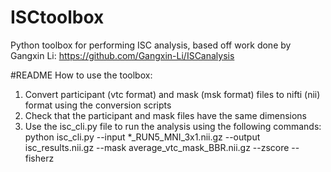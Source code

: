 # ISCtoolbox
Python toolbox for performing ISC analysis, based off work done by Gangxin Li: https://github.com/Gangxin-Li/ISCanalysis

#README
How to use the toolbox: 
1. Convert participant (vtc format) and mask (msk format) files to nifti (nii) format using the conversion scripts
2. Check that the participant and mask files have the same dimensions
3. Use the isc_cli.py file to run the analysis using the following commands:
   python isc_cli.py --input *_RUN5_MNI_3x1.nii.gz --output isc_results.nii.gz --mask average_vtc_mask_BBR.nii.gz --zscore --fisherz
